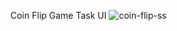 Coin Flip Game Task
UI
![coin-flip-ss](https://github.com/user-attachments/assets/41d94bbc-8956-4948-aeb1-02ece39ddccd)
